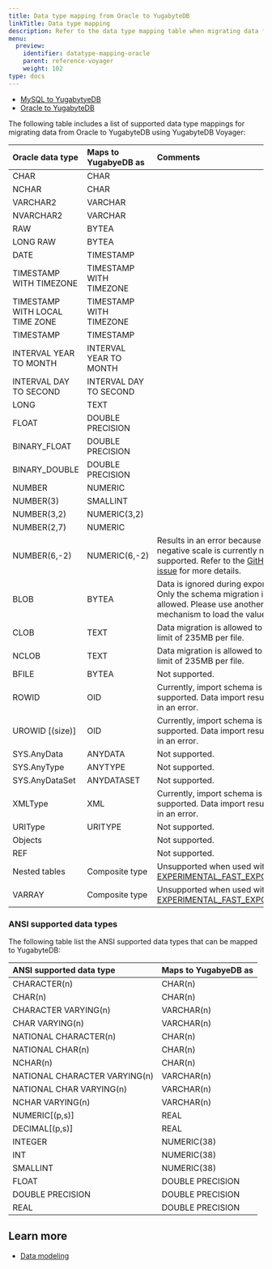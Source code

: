 ```yaml
---
title: Data type mapping from Oracle to YugabyteDB
linkTitle: Data type mapping
description: Refer to the data type mapping table when migrating data from Oracle to YugabyteDB using YugabyteDB Voyager.
menu:
  preview:
    identifier: datatype-mapping-oracle
    parent: reference-voyager
    weight: 102
type: docs
---
```


<ul class="nav nav-tabs-alt nav-tabs-yb">
  <li>
    <a href="../datatype-mapping-mysql/" class="nav-link">
      MySQL to YugabytyeDB
    </a>
  </li>
  <li class="active">
    <a href="../datatype-mapping-oracle/" class="nav-link">
      Oracle to YugabyteDB
    </a>
  </li>
</ul>

The following table includes a list of supported data type mappings for migrating data from Oracle to YugabyteDB using YugabyteDB Voyager:

| Oracle data type | Maps to YugabyeDB as | Comments |
| :--------------- | :------------------- | :------- |
| CHAR | CHAR |
| NCHAR | CHAR |
| VARCHAR2 | VARCHAR |
| NVARCHAR2 | VARCHAR |
| RAW | BYTEA |
| LONG RAW | BYTEA |
| DATE | TIMESTAMP |
| TIMESTAMP WITH TIMEZONE | TIMESTAMP WITH TIMEZONE |
| TIMESTAMP WITH LOCAL TIME ZONE | TIMESTAMP WITH TIMEZONE |
| TIMESTAMP | TIMESTAMP |
| INTERVAL YEAR TO MONTH | INTERVAL YEAR TO MONTH |
| INTERVAL DAY TO SECOND | INTERVAL DAY TO SECOND |
| LONG | TEXT |
| FLOAT | DOUBLE PRECISION |
| BINARY_FLOAT | DOUBLE PRECISION |
| BINARY_DOUBLE | DOUBLE PRECISION |
| NUMBER | NUMERIC |
| NUMBER(3) | SMALLINT |
| NUMBER(3,2) | NUMERIC(3,2) |
| NUMBER(2,7) | NUMERIC |
| NUMBER(6,-2) | NUMERIC(6,-2) | Results in an error because negative scale is currently not supported. Refer to the [GitHub issue](https://github.com/yugabyte/yb-voyager/issues/779) for more details.
| BLOB | BYTEA | Data is ignored during export. Only the schema migration is allowed. Please use another mechanism to load the values. |
| CLOB | TEXT | Data migration is allowed to a limit of 235MB per file. |
| NCLOB | TEXT | Data migration is allowed to a limit of 235MB per file. |
| BFILE | BYTEA | Not supported. |
| ROWID | OID | Currently, import schema is supported. Data import results in an error. |
| UROWID [(size)] | OID | Currently, import schema is supported. Data import results in an error. |
| SYS.AnyData | ANYDATA | Not supported. |
| SYS.AnyType | ANYTYPE | Not supported. |
| SYS.AnyDataSet | ANYDATASET | Not supported. |
| XMLType | XML | Currently, import schema is supported. Data import results in an error. |
| URIType | URITYPE | Not supported. |
| Objects | | Not supported. |
| REF | | Not supported. |
| Nested tables | Composite type |  Unsupported when used with [EXPERIMENTAL_FAST_EXPORT](../../migrate-steps/#accelerate-data-export-for-mysql-or-oracle). |
| VARRAY | Composite type |  Unsupported when used with [EXPERIMENTAL_FAST_EXPORT](../../migrate-steps/#accelerate-data-export-for-mysql-or-oracle). |

### ANSI supported data types

The following table list the ANSI supported data types that can be mapped to YugabyteDB:

| ANSI supported data type | Maps to YugabyeDB as |
| :----------------------- | :------------------- |
| CHARACTER(n) | CHAR(n) |
| CHAR(n) | CHAR(n) |
| CHARACTER VARYING(n) | VARCHAR(n) |
| CHAR VARYING(n) | VARCHAR(n) |
| NATIONAL CHARACTER(n) | CHAR(n) |
| NATIONAL CHAR(n) | CHAR(n) |
| NCHAR(n) | CHAR(n) |
| NATIONAL CHARACTER VARYING(n) | VARCHAR(n) |
| NATIONAL CHAR VARYING(n) | VARCHAR(n) |
| NCHAR VARYING(n) | VARCHAR(n) |
| NUMERIC[(p,s)] | REAL |
| DECIMAL[(p,s)] | REAL |
| INTEGER | NUMERIC(38) |
| INT | NUMERIC(38) |
| SMALLINT | NUMERIC(38) |
| FLOAT | DOUBLE PRECISION |
| DOUBLE PRECISION | DOUBLE PRECISION |
| REAL | DOUBLE PRECISION |

## Learn more

- [Data modeling](../data-modeling)